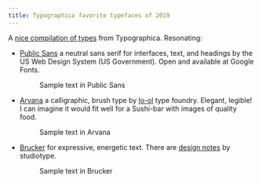 ```yaml
---
title: Typographica favorite typefaces of 2019
---
```

A [nice compilation of types](https://typographica.org/features/our-favorite-typefaces-of-2019/) from Typographica. Resonating:

- [Public Sans](https://fonts.google.com/specimen/Public+Sans) a neutral sans serif for interfaces, text, and headings by the US Web Design System (US Government). Open and available at Google Fonts. <figure><img src="/img/public-sans-typeface.png" alt=""><figcaption>Sample text in Public Sans</figcaption></figure>
- [Arvana](https://lo-ol.design/project/arvana) a calligraphic, brush type by [lo-ol](https://lo-ol.design) type foundry. Elegant, legible! I can imagine it would fit well for a Sushi-bar with images of quality food. <figure><img src="/img/arvana-typeface.jpg" alt=""><figcaption>Sample text in Arvana</figcaption></figure>
- [Brucker](https://typography.net/fonts/brucker) for expressive, energetic text. There are [design notes](https://studiotype.com/originals/brucker) by studiotype.<figure><img src="/img/brucker-typeface.png" alt=""><figcaption>Sample text in Brucker</figcaption></figure>